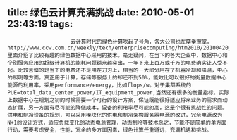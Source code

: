 title: 绿色云计算充满挑战
date: 2010-05-01 23:43:19
tags: 
---


						云计算时代的绿色计算吹起了号角，各大公司也在摩拳擦掌，http://www.ccw.com.cn/weekly/tech/enterprisecomputing/htm2010/20100420_856868.shtml里面介绍了比较有趣的绿色数据中心采用的技术。毫无疑问，在当下的各大企业中，数据中心和个别服务应用的超级计算机的能耗问题越来越突出，一年下来上百万或千万的电费确实让人受不起。比较苦恼的是当下的电费还不是用在刀刃上，相当的一大部分用在了机器冷却和降温，中心的照明等方面，真正用于计算，存储等服务上的却还不到50%，能效比可以很好的衡量数据中心能源的利用率，采用performance/energy，比如flops/w。对于集群系统的PUE=total_data_center_power/IT_equipment_power,当然还有很多的衡量指标。实际上数据中心在规划之初的时候需要一个可行的设计方案，保证既能很好适应将来业务的需求而动态扩展，另一方面有尽可能的降低成本，设备的利用率尽可能的高，这是个很有挑战性的问题。供电和制冷设备的规划，可以采用模块化的供电和制冷架构服务器电源的改进，冗余电源改为N+1的设计方式，适应负载变化的动态电源管理，动态制冷等技术总之，节能不是简单的单方面行动，需要考虑安全，性能，冗余的多方面因素，绿色计算任重道远，充满机遇和挑战。
		
		
		                                   